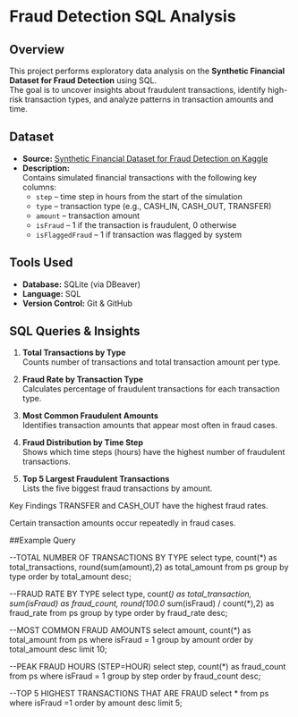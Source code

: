 # Fraud Detection SQL Analysis

##  Overview
This project performs exploratory data analysis on the **Synthetic Financial Dataset for Fraud Detection** using SQL.  
The goal is to uncover insights about fraudulent transactions, identify high-risk transaction types, and analyze patterns in transaction amounts and time.

##  Dataset
- **Source:** [Synthetic Financial Dataset for Fraud Detection on Kaggle](https://www.kaggle.com/datasets/ealaxi/paysim1)
- **Description:**  
  Contains simulated financial transactions with the following key columns:
  - `step` – time step in hours from the start of the simulation
  - `type` – transaction type (e.g., CASH_IN, CASH_OUT, TRANSFER)
  - `amount` – transaction amount
  - `isFraud` – 1 if the transaction is fraudulent, 0 otherwise
  - `isFlaggedFraud` – 1 if transaction was flagged by system

##  Tools Used
- **Database:** SQLite (via DBeaver)
- **Language:** SQL
- **Version Control:** Git & GitHub

##  SQL Queries & Insights
1. **Total Transactions by Type**  
   Counts number of transactions and total transaction amount per type.

2. **Fraud Rate by Transaction Type**  
   Calculates percentage of fraudulent transactions for each transaction type.

3. **Most Common Fraudulent Amounts**  
   Identifies transaction amounts that appear most often in fraud cases.

4. **Fraud Distribution by Time Step**  
   Shows which time steps (hours) have the highest number of fraudulent transactions.

5. **Top 5 Largest Fraudulent Transactions**  
   Lists the five biggest fraud transactions by amount.


Key Findings
TRANSFER and CASH_OUT have the highest fraud rates.

Certain transaction amounts occur repeatedly in fraud cases.

##Example Query

--TOTAL NUMBER OF TRANSACTIONS BY TYPE
select type, count(*) as total_transactions,
round(sum(amount),2) as total_amount 
from ps
group by type
order by total_amount desc;

--FRAUD RATE BY TYPE
select type, count(*) as total_transaction,
sum(isFraud) as fraud_count,
round(100.0* sum(isFraud) / count(*),2) as fraud_rate
from ps
group by type
order by fraud_rate desc;

--MOST COMMON FRAUD AMOUNTS
select amount, count(*) as total_amount
from ps
where isFraud = 1
group by amount 
order by total_amount desc
limit 10;

--PEAK FRAUD HOURS (STEP=HOUR)
select step, count(*) as fraud_count
from ps
where isFraud = 1
group by step
order by fraud_count  desc;

--TOP 5 HIGHEST TRANSACTIONS THAT ARE FRAUD
select *
from ps
where isFraud  =1
order by amount desc 
limit 5;



